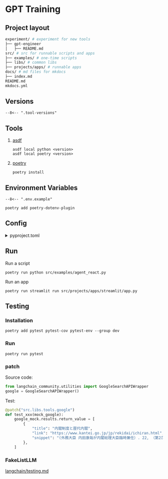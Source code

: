 # GPT Training

## Project layout

```bash
experiment/ # experiment for new tools
├── gpt-engineer
│   ├── README.md
src/ # src for runnable scripts and apps
├── examples/ # one-time scripts
├── libs/ # common libs
├── projects/apps/ # runnable apps
docs/ # md files for mkdocs
├── index.md
README.md
mkdocs.yml
```

## Versions

```
--8<-- ".tool-versions"
```

## Tools

1. [asdf](https://asdf-vm.com/)

    ```
    asdf local python <version>
    asdf local poetry <version>
    ```

1. [poetry](https://python-poetry.org/)

    ```
    poetry install
    ```

## Environment Variables

``` title=".env"
--8<-- ".env.example"
```

```
poetry add poetry-dotenv-plugin
```

## Config

<details><summary>pyproject.toml</summary>

``` title="pyproject.toml"
--8<-- "pyproject.toml"
```

</details>

## Run

Run a script

```
poetry run python src/examples/agent_react.py
```

Run an app

```
poetry run streamlit run src/projects/apps/streamlit/app.py
```

## Testing

### Installation

```
poetry add pytest pytest-cov pytest-env --group dev
```

### Run

```
poetry run pytest
```

### patch

Source code:

```py
from langchain_community.utilities import GoogleSearchAPIWrapper
google = GoogleSearchAPIWrapper()
```

Test:

```py
@patch("src.libs.tools.google")
def test_xxx(mock_google):
    google_mock.results.return_value = [
        {
            "title": "内閣制度と歴代内閣",
            "link": "https://www.kantei.go.jp/jp/rekidai/ichiran.html",
            "snippet": "(外務大臣 内田康哉が内閣総理大臣臨時兼任）. 22, （第2次） 山本權兵衞, 大正12.9.2 －大正13.1.7, 128, 70歳, 嘉永5.10.15, 昭和8.12.8 (81歳), 鹿児島県, 549. 23(13)\xa0...",
        },
    ]
```

### FakeListLLM

[langchain/testing.md](langchain/testing.md)
